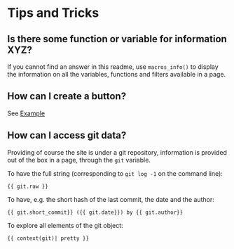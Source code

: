 Tips and Tricks
===============

Is there some function or variable for information XYZ?
-------------------------------------------------------

If you cannot find an answer in this readme, use `macros_info()` to
display the information on all the variables, functions and filters
available in a page.

How can I create a button?
--------------------------

See [Example](../python/#example-creating-a-button-macro)


How can I access git data?
--------------------------

Providing of course the site is under a git repository, 
information is provided out of the box in a page, through the `git` 
variable.

To have the full string (corresponding to `git log -1` on the command line):


    {{ git.raw }}



To have, e.g. the short hash of the last commit, the date and the author:

    {{ git.short_commit}} ({{ git.date}}) by {{ git.author}}

To explore all elements of the git object:

    {{ context(git)| pretty }}